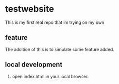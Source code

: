 # testwebsite
This is my first real repo that im trying on my own

## feature
The addition of this is to simulate some feature added.

## local development
1. open index.html in your local browser.